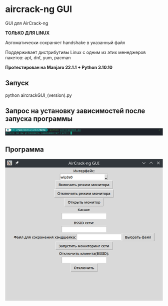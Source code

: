 # aircrack-ng GUI
GUI для AirCrack-ng

**ТОЛЬКО ДЛЯ LINUX**

Автоматически сохраняет handshake в указанный файл

Поддерживает дистрибутивы Linux с одним из этих менеджеров пакетов: apt, dnf, yum, pacman

**Протестирован на Manjaro 22.1.1 + Python 3.10.10**

## Запуск
python aircrackGUI_(version).py

## Запрос на установку зависимостей после запуска  программы

![Установка зависимостей после запуска программы](https://raw.githubusercontent.com/UnknownKriodluk/aircrackGUI/images/%D0%B7%D0%B0%D0%BF%D1%83%D1%81%D0%BA%D0%BF%D1%80%D0%BE%D0%B3%D0%B8.png?raw)

## Программа

![Программа](https://raw.githubusercontent.com/UnknownKriodluk/aircrackGUI/images/%D0%BF%D1%80%D0%BE%D0%B3%D0%B0.png)
